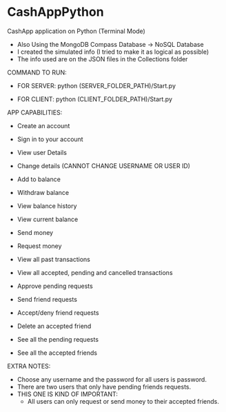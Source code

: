# CashAppPython
CashApp application on Python (Terminal Mode)
 - Also Using the MongoDB Compass Database -> NoSQL Database
 - I created the simulated info (I tried to make it as logical as possible)
 - The info used are on the JSON files in the Collections folder

COMMAND TO RUN:
  - FOR SERVER: 
    python (SERVER_FOLDER_PATH)/Start.py
  
  - FOR CLIENT: 
    python (CLIENT_FOLDER_PATH)/Start.py

APP CAPABILITIES:
 - Create an account
 - Sign in to your account
  
 - View user Details
 - Change details (CANNOT CHANGE USERNAME OR USER ID)
  
 - Add to balance
 - Withdraw balance
 - View balance history
 - View current balance
   
 - Send money
 - Request money
 - View all past transactions
 - View all accepted, pending and cancelled transactions
 - Approve pending requests

 - Send friend requests
 - Accept/deny friend requests
 - Delete an accepted friend
 - See all the pending requests
 - See all the accepted friends
   

EXTRA NOTES:
  - Choose any username and the password for all users is password.
  - There are two users that only have pending friends requests.
  - THIS ONE IS KIND OF IMPORTANT:
    - All users can only request or send money to their accepted friends.



